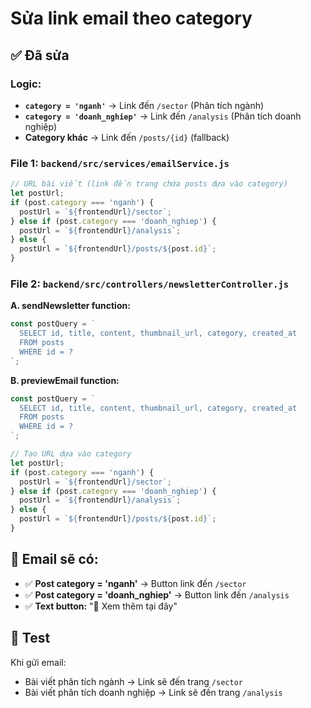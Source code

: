 # Sửa link email theo category

## ✅ Đã sửa

### Logic:
- **`category = 'nganh'`** → Link đến `/sector` (Phân tích ngành)
- **`category = 'doanh_nghiep'`** → Link đến `/analysis` (Phân tích doanh nghiệp)
- **Category khác** → Link đến `/posts/{id}` (fallback)

### File 1: `backend/src/services/emailService.js`

```javascript
// URL bài viết (link đến trang chứa posts dựa vào category)
let postUrl;
if (post.category === 'nganh') {
  postUrl = `${frontendUrl}/sector`;
} else if (post.category === 'doanh_nghiep') {
  postUrl = `${frontendUrl}/analysis`;
} else {
  postUrl = `${frontendUrl}/posts/${post.id}`;
}
```

### File 2: `backend/src/controllers/newsletterController.js`

**A. sendNewsletter function:**
```javascript
const postQuery = `
  SELECT id, title, content, thumbnail_url, category, created_at
  FROM posts
  WHERE id = ?
`;
```

**B. previewEmail function:**
```javascript
const postQuery = `
  SELECT id, title, content, thumbnail_url, category, created_at
  FROM posts
  WHERE id = ?
`;

// Tạo URL dựa vào category
let postUrl;
if (post.category === 'nganh') {
  postUrl = `${frontendUrl}/sector`;
} else if (post.category === 'doanh_nghiep') {
  postUrl = `${frontendUrl}/analysis`;
} else {
  postUrl = `${frontendUrl}/posts/${post.id}`;
}
```

## 📧 Email sẽ có:

- ✅ **Post category = 'nganh'** → Button link đến `/sector`
- ✅ **Post category = 'doanh_nghiep'** → Button link đến `/analysis`
- ✅ **Text button:** "🔗 Xem thêm tại đây"

## 🧪 Test

Khi gửi email:
- Bài viết phân tích ngành → Link sẽ đến trang `/sector`
- Bài viết phân tích doanh nghiệp → Link sẽ đến trang `/analysis`
